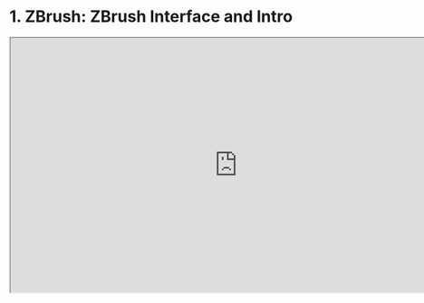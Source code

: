 # 1. ZBrush: ZBrush Interface and Intro

<p><iframe src="https://www.youtube.com/embed/i_kAlUkeQik?rel=0" width="800" height="450" allowfullscreen="allowfullscreen" allow="accelerometer; autoplay; clipboard-write; encrypted-media; gyroscope; picture-in-picture"></iframe></p>